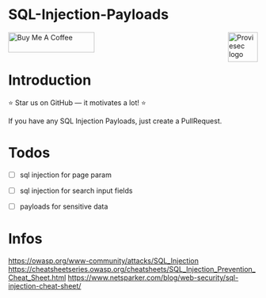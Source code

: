 # SQL-Injection-Payloads

<a href="https://proviesec.org/">
    <img src="https://avatars.githubusercontent.com/u/92156402?s=400&u=7fe0dbb9085a37818ee8c2b061432a9a69cbff42&v=4" alt="Proviesec logo" title="Proviesec" align="right" height="60" />
</a>
<a href="https://www.buymeacoffee.com/proviesec" target="_blank"><img src="https://cdn.buymeacoffee.com/buttons/default-orange.png" alt="Buy Me A Coffee" height="41" width="174"></a>

# Introduction 

:star: Star us on GitHub — it motivates a lot! :star:

If you have any SQL Injection Payloads, just create a PullRequest. 

# Todos

- [ ] sql injection for page param 
- [ ] sql injection for search input fields 
- [ ] payloads for sensitive data 


# Infos

https://owasp.org/www-community/attacks/SQL_Injection
https://cheatsheetseries.owasp.org/cheatsheets/SQL_Injection_Prevention_Cheat_Sheet.html
https://www.netsparker.com/blog/web-security/sql-injection-cheat-sheet/
